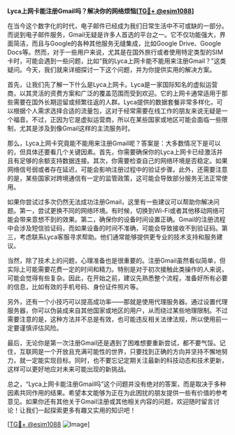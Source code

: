 **Lyca上网卡能注册Gmail吗？解决你的网络烦恼[[TG💪+ @esim1088](https://t.me/s/esim1088)]**

在当今这个数字化的时代，电子邮件已经成为我们日常生活中不可或缺的一部分。而说到电子邮件服务，Gmail无疑是许多人首选的平台之一。它不仅功能强大，界面简洁，而且与Google的各种其他服务无缝集成，比如Google Drive、Google Docs等。然而，对于一些用户来说，尤其是在国外旅行或者使用特定类型的SIM卡时，可能会遇到一些问题，比如“我的Lyca上网卡能不能用来注册Gmail？”这类疑问。今天，我们就来详细探讨一下这个问题，并为你提供实用的解决方案。

首先，让我们先了解一下什么是Lyca上网卡。Lyca是一家国际知名的虚拟运营商，以其灵活的资费方案和广泛的覆盖范围而受到欢迎。它的上网卡通常适用于那些需要在国外长期逗留或频繁往返的人群。Lyca提供的数据套餐非常多样化，可以根据个人需求选择合适的流量包，这对于经常需要在线工作的朋友来说无疑是一个福音。不过，正因为它是虚拟运营商，所以在某些国家或地区可能会面临一些限制，尤其是涉及到像Gmail这样的主流服务时。

那么，Lyca上网卡究竟能不能用来注册Gmail呢？答案是：大多数情况下是可以的，但具体还要看几个关键因素。首先，你需要确保你的Lyca上网卡已经激活并且有足够的余额支持数据连接。其次，你需要检查自己的网络环境是否稳定。如果网络信号弱或者存在延迟，可能会影响注册过程中的验证步骤。此外，还需要注意的是，某些国家对跨境通信有一定的监管政策，这可能会导致部分服务无法正常使用。

如果你尝试过多次仍然无法成功注册Gmail，这里有一些建议可以帮助你解决问题。第一，尝试更换不同的网络环境。有时候，切换到Wi-Fi或者其他移动网络可能会带来意想不到的效果。第二，确保你的设备时间设置正确。Gmail的注册流程中会涉及短信验证码，而如果设备的时间不准确，可能会导致接收不到验证码。第三，考虑联系Lyca客服寻求帮助。他们通常能够提供更专业的技术支持和服务建议。

当然，除了技术上的问题，心理准备也是很重要的。注册Gmail虽然看似简单，但实际上可能需要花费一定的时间和精力。特别是对于初次接触此类操作的人来说，可能会觉得有些复杂。因此，在开始之前，建议先熟悉整个流程，准备好所有必要的信息，比如有效的手机号码、身份证件照片等。

另外，还有一个小技巧可以提高成功率——那就是使用代理服务器。通过设置代理服务器，你可以伪装成来自其他国家或地区的用户，从而绕过某些地理限制。不过需要注意的是，这种方法并不总是有效，也可能违反相关法律法规，所以使用前一定要谨慎评估风险。

最后，无论你是第一次注册Gmail还是遇到了困难想要重新尝试，都不要气馁。记住，互联网是一个开放且充满可能性的世界，只要找到正确的方向并坚持不懈地努力，就一定能实现目标。同时，也不要忘记定期关注最新的科技动态和技术更新，这样可以更好地应对未来可能出现的新挑战。

总之，“Lyca上网卡能注册Gmail吗”这个问题并没有绝对的答案，而是取决于多种因素共同作用的结果。希望本文能够为正在为此困扰的朋友提供一些有价值的参考意见。如果你还有其他关于Gmail注册或其他相关内容的问题，欢迎随时留言讨论！让我们一起探索更多有趣又实用的知识吧！

[[TG💪+ @esim1088](https://t.me/s/esim1088) ![Image](https://i.postimg.cc/4NQfJmqS/Snipaste-2025-05-13-00-14-12.png)]